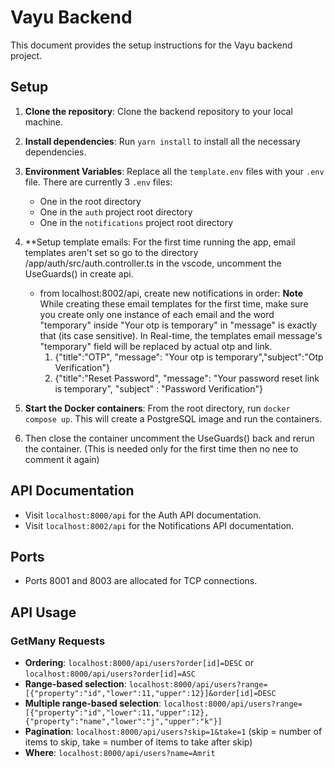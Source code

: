 # Vayu Backend

This document provides the setup instructions for the Vayu backend project.

## Setup

1. **Clone the repository**: Clone the backend repository to your local machine.

2. **Install dependencies**: Run `yarn install` to install all the necessary dependencies.

3. **Environment Variables**: Replace all the `template.env` files with your `.env` file. There are currently 3 `.env` files:
    - One in the root directory
    - One in the `auth` project root directory
    - One in the `notifications` project root directory
    
4. **Setup template  emails: For the first time running the app, email templates aren't set so go to the  directory /app/auth/src/auth.controller.ts in the vscode, uncomment the UseGuards() in create api.  
    - from localhost:8002/api, create new notifications in order:
        **Note** While creating these email templates for the first time, make sure you create only one instance of each email and the word "temporary" inside "Your otp is        temporary" in "message" is exactly that (its case sensitive). In Real-time, the templates email message's "temporary" field will be replaced by actual otp and link.
        1. {"title":"OTP", "message": "Your otp is temporary","subject":"Otp Verification"}
        2. {"title":"Reset Password", "message": "Your password reset link is temporary", "subject" : "Password Verification"} 
        

5. **Start the Docker containers**: From the root directory, run `docker compose up`. This will create a PostgreSQL image and run the containers.


6. Then close the container uncomment the UseGuards() back and rerun the container. (This is needed only for the first time then no nee to comment it again)
## API Documentation

- Visit `localhost:8000/api` for the Auth API documentation.
- Visit `localhost:8002/api` for the Notifications API documentation.

## Ports

- Ports 8001 and 8003 are allocated for TCP connections.

## API Usage

### GetMany Requests

- **Ordering**: `localhost:8000/api/users?order[id]=DESC` or `localhost:8000/api/users?order[id]=ASC`
- **Range-based selection**: `localhost:8000/api/users?range=[{"property":"id","lower":11,"upper":12}]&order[id]=DESC`
- **Multiple range-based selection**: `localhost:8000/api/users?range=[{"property":"id","lower":11,"upper":12},{"property":"name","lower":"j","upper":"k"}]`
- **Pagination**: `localhost:8000/api/users?skip=1&take=1` (skip = number of items to skip, take = number of items to take after skip)
- **Where**: `localhost:8000/api/users?name=Amrit`
